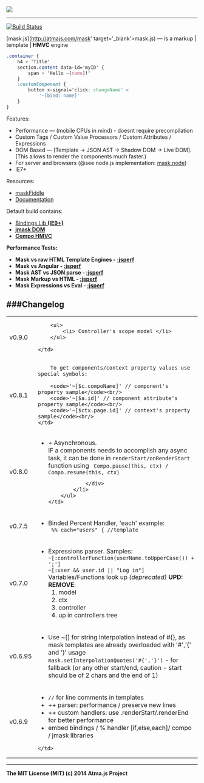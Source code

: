 <div style='text-align: middle;'>
    <img src='http://atmajs.com/images/logos/mask.png' />
    </div>

----

[![Build Status](https://travis-ci.org/atmajs/MaskJS.png?branch=master)](https://travis-ci.org/atmajs/MaskJS)

[mask.js](http://atmajs.com/mask' target='_blank'>mask.js) — is a markup | template | **HMVC** engine

```css
.container {
	h4 > 'Title'
	section.content data-id='myID' {
		span > 'Hello ~[name]!'
	}
	:customComponent {
        button x-signal='click: changeName' >
            '~[bind: name]'
    }
}
```

Features:

- Performance — (mobile CPUs in mind) - doesnt require precompilation
- Custom Tags / Custom Value Processors / Custom Attributes / Expressions
- DOM Based — [Template &rarr; JSON AST &rarr; Shadow DOM &rarr; Live DOM]. (This allows to render the components much faster.)
- For server and browsers (@see node.js implementation: [mask.node](https://github.com/atmajs/mask-node))
- IE7+

Resources:

- [maskFiddle](http://atmajs.com/mask-try)
- [Documentation](http://atmajs.com/mask)

Default build contains:

- [Bindings Lib <b>(IE9+)](https://github.com/atmajs/mask-binding)
- [jmask DOM](https://github.com/atmajs/mask-j)
- [Compo HMVC](https://github.com/atmajs/mask-compo)
    

Performance Tests:

- Mask vs raw HTML Template Engines - [:jsperf](http://jsperf.com/dom-vs-innerhtml-based-templating/711)
- Mask vs Angular - [:jsperf](http://jsperf.com/mask-vs-angular/6)
- Mask AST vs JSON parse - [:jsperf](http://jsperf.com/maskjs-vs-json/11)
- Mask Markup vs HTML - [:jsperf](http://jsperf.com/mask-vs-contextual-fragment/8)
- Mask Expressions vs Eval - [:jsperf](http://jsperf.com/mask-expression-vs-function-vs-eval/2)
	
 


###Changelog
------------
<table>


<tr>
	<td>v0.9.0</td>
	<td>
		
		<ul>
			<li> Controller's scope model </li>
		</ul>
		
	</td>
</tr>

<tr>
	<td>v0.8.1</td>
	<td>
		
		To get components/context property values use special symbols:
		
		<code>'~[$c.compoName]' // component's property sample</code><br/>
		<code>'~[$a.id]' // component attribute's property sample</code><br/>
		<code>'~[$ctx.page.id]' // context's property sample</code><br/>
	</td>
</tr>

<tr>
	<td>v0.8.0</td>
	<td>
		<ul>
			<li>
				+ Asynchronous.
				<div>
					IF a components needs to accomplish any async task, it can be done in
					<code>renderStart/onRenderStart</code> function using
					<code> Compo.pause(this, ctx) / Compo.resume(this, ctx) </code>
					
				</div>
			</li>
		</ul>
	</td>
</tr>

<tr>
	<td>v0.7.5</td>
	<td>
		<ul>
			<li>
				Binded Percent Handler, 'each' example:
				<div><code> %% each="users" { //template </code></div>
			</li>
		</ul>
	</td>
</tr>

<tr>
	<td>v0.7.0</td>
	<td>
		<ul>
			<li>
				Expressions parser. Samples:
				<div><code>~[:controllerFunction(userName.toUpperCase()) + ';']</code></div>
				<div><code>~[:user && user.id || "Log in"]</code></div>
				Variables/Functions look up <i>(deprecated)</i> <b>UPD: REMOVE</b>:
				<ol>
				 <li> model </li>
				 <li> ctx </li>
				 <li> controller </li>
				 <li> up in controllers tree </li>
				</ol>
			</li>
		</ul>
	</td>
</tr>

<tr>
	<td>v0.6.95</td>
	<td>
		<ul>
			<li>
				Use ~[] for string interpolation instead of #{}, as mask templates are already overloaded with '#','{' and '}' usage
				<div><code>mask.setInterpolationQuotes('#{','}')</code> - for fallback (or any other start/end, caution - start
				should be of 2 chars and the end of 1)</div>
			</li>
		</ul>
	</td>
</tr>

<tr>
	<td>v0.6.9</td>
	<td>
		<ul>
			<li><code>//</code> for line comments in templates</li>
			<li>++ parser: performance / preserve new lines</li>
			<li>++ custom handlers: use .renderStart/.renderEnd for better performance</li>
			<li>embed bindings / % handler [if,else,each]/ compo / jmask libraries</li>
		</ul>

	</td>
</tr>

</table>

----
The MIT License (MIT)
(c) 2014 Atma.js Project
